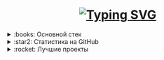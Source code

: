 <h1 align="center">
<a href="https://git.io/typing-svg"><img src="https://readme-typing-svg.herokuapp.com?font=Fira+Code&size=35&pause=1000&width=435&lines=Frontend-developer" alt="Typing SVG" /></a>
</h1>

<details>
<summary>:books: Основной стек </summary>
<h4> Языки: </h4>

[![My Skills](https://skillicons.dev/icons?i=ts,js,html,css)](https://skillicons.dev)

<h4> Инструменты/Фреймворки: </h4>

[![My Skills](https://skillicons.dev/icons?i=git,docker,mysql,postgres,figma,scss,tailwind,npm,pnpm,bun,react,webpack,vite,vitest)](https://skillicons.dev)

<h4>Библиотеки:</h4>

<div>
<img src='https://img.shields.io/badge/axios-671ddf?&style=for-the-badge&logo=axios&logoColor=white'/>
<img src='https://img.shields.io/badge/React_Router-CA4245?style=for-the-badge&logo=react-router&logoColor=white'/>
<img src='https://img.shields.io/badge/React_Query-FF4154?style=for-the-badge&logo=ReactQuery&logoColor=white'/>
<img src='https://img.shields.io/badge/React hook form-EC5990?style=for-the-badge&logo=reacthookform&logoColor=white'/>
<img src='https://img.shields.io/badge/Redux-593D88?style=for-the-badge&logo=redux&logoColor=white'/>
<img src='https://img.shields.io/badge/Zustand-FBA433?style=for-the-badge&logoColor=white'/>
<img src='https://img.shields.io/badge/Jotai-fff?style=for-the-badge&logo=ghostery&logoColor=black'/>
<img src='https://img.shields.io/badge/JWT-000000?style=for-the-badge&logo=JSON%20web%20tokens&logoColor=white'/>
<img src='https://img.shields.io/badge/Framer motion-black?style=for-the-badge&logo=framer&logoColor=white'/>
<img src='https://img.shields.io/badge/ThreeJs-black?style=for-the-badge&logo=three.js&logoColor=white'/>
<img src='https://img.shields.io/badge/GSAP-93CF2B?style=for-the-badge&logo=greensock&logoColor=white'/>
</div>
</details>

<details> 
<summary>:star2: Статистика на GitHub </summary>

![Top Langs](https://github-readme-stats.vercel.app/api/top-langs/?username=walexweb&theme=github_dark&layout=compact&bg_color=20000000&hide_border=true) ![GitHub stats](https://github-readme-stats.vercel.app/api?username=walexweb&theme=github_dark&show_icons=true&bg_color=20000000&hide_border=true&hide=issues)

</details>

<details>
<summary>:rocket: Лучшие проекты</summary>

<table>
      <a href="https://github.com/WalexWeb/crypto_dashboard-client">
        <img src="https://github-readme-stats.vercel.app/api/pin/?username=WalexWeb&repo=crypto_dashboard-client&theme=github_dark&hide_border=true&bg_color=00000000" />
      </a>
      <a href="https://github.com/WalexWeb/olymp_schools-client">
        <img src="https://github-readme-stats.vercel.app/api/pin/?username=WalexWeb&repo=olymp_schools-client&theme=github_dark&hide_border=true&bg_color=00000000" />
      </a>
      <a href="https://github.com/WalexWeb/own_game-client">
        <img src="https://github-readme-stats.vercel.app/api/pin/?username=WalexWeb&repo=own_game-client&theme=github_dark&hide_border=true&bg_color=00000000" />
      </a>
      <a href="https://github.com/WalexWeb/react-quiz">
        <img src="https://github-readme-stats.vercel.app/api/pin/?username=WalexWeb&repo=react-quiz&theme=github_dark&hide_border=true&bg_color=00000000" />
      </a>
</details>
